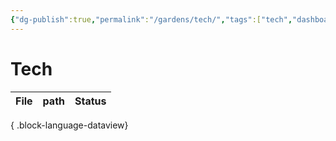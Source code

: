 ```yaml
---
{"dg-publish":true,"permalink":"/gardens/tech/","tags":["tech","dashboard"]}
---
```


# Tech 


| File | path | Status |
| ---- | ---- | ------ |

{ .block-language-dataview}
